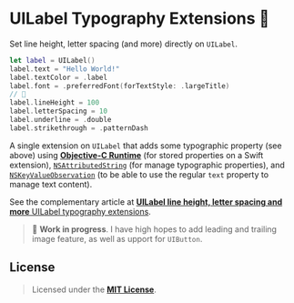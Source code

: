 # UILabel Typography Extensions 📐
Set line height, letter spacing (and more) directly on `UILabel`.

```Swift
let label = UILabel()
label.text = "Hello World!"
label.textColor = .label
label.font = .preferredFont(forTextStyle: .largeTitle)
// 🎉
label.lineHeight = 100
label.letterSpacing = 10
label.underline = .double
label.strikethrough = .patternDash
```

A single extension on `UILabel` that adds some typographic property (see above) using [**Objective-C Runtime**] (for stored properties on a Swift extension), [`NSAttributedString`] (for manage typographic properties), and [`NSKeyValueObservation`] (to be able to use the regular `text` property to manage text content).

See the complementary article at [**UILabel line height, letter spacing and more** UILabel typography extensions].

> 🚧  **Work in progress**. I have high hopes to add leading and trailing image feature, as well as upport for `UIButton`.

## License

> Licensed under the [**MIT License**](https://en.wikipedia.org/wiki/MIT_License).

[**Objective-C Runtime**]: https://developer.apple.com/documentation/objectivec/objective-c_runtime
[`NSAttributedString`]: https://developer.apple.com/documentation/foundation/nsattributedstring
[`NSKeyValueObservation`]: https://developer.apple.com/documentation/foundation/nskeyvalueobservation
[**UILabel line height, letter spacing and more** UILabel typography extensions]: http://blog.eppz.eu/uilabel-line-height-letter-spacing-and-more-uilabel-typography-extensions/
